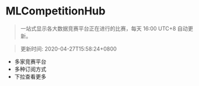 # MLCompetitionHub

> 一站式显示各大数据竞赛平台正在进行的比赛，每天 16:00 UTC+8 自动更新。
  
> 更新时间: 2020-04-27T15:58:24+0800 

* 多家竞赛平台
* 多种订阅方式
* 下拉查看更多